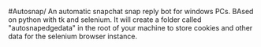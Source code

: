 #Autosnap/
An automatic snapchat snap reply bot for windows PCs. BAsed on python with tk and selenium. It will create a folder called "autosnapedgedata" in the root of your machine to store cookies and other data for the selenium browser instance.

